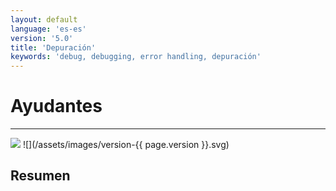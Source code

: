 ```yaml
---
layout: default
language: 'es-es'
version: '5.0'
title: 'Depuración'
keywords: 'debug, debugging, error handling, depuración'
---
```


# Ayudantes
- - -
![](/assets/images/document-status-stable-success.svg) ![](/assets/images/version-{{ page.version }}.svg)

## Resumen
